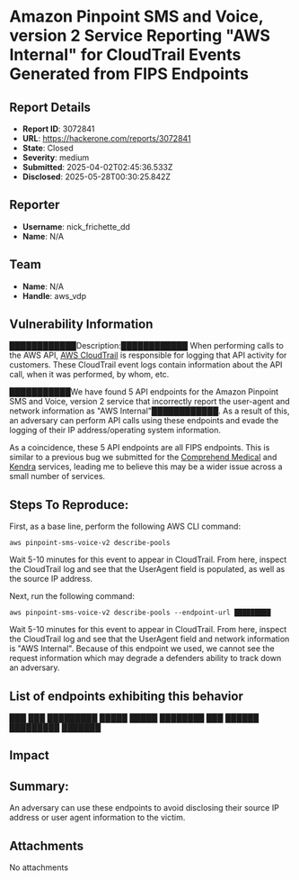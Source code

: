 # Amazon Pinpoint SMS and Voice, version 2  Service Reporting "AWS Internal" for CloudTrail Events Generated from FIPS Endpoints

## Report Details
- **Report ID**: 3072841
- **URL**: https://hackerone.com/reports/3072841
- **State**: Closed
- **Severity**: medium
- **Submitted**: 2025-04-02T02:45:36.533Z
- **Disclosed**: 2025-05-28T00:30:25.842Z

## Reporter
- **Username**: nick_frichette_dd
- **Name**: N/A

## Team
- **Name**: N/A
- **Handle**: aws_vdp

## Vulnerability Information
████████████Description:████████████ When performing calls to the AWS API, [AWS CloudTrail](https://aws.amazon.com/cloudtrail/) is responsible for logging that API activity for customers. These CloudTrail event logs contain information about the API call, when it was performed, by whom, etc. 

███████████We have found 5 API endpoints for the Amazon Pinpoint SMS and Voice, version 2 service that incorrectly report the user-agent and network information as "AWS Internal"████████████. As a result of this, an adversary can perform API calls using these endpoints and evade the logging of their IP address/operating system information. 

As a coincidence, these 5 API endpoints are all FIPS endpoints. This is similar to a previous bug we submitted for the [Comprehend Medical](██████) and [Kendra](███████) services, leading me to believe this may be a wider issue across a small number of services.

## Steps To Reproduce:

First, as a base line, perform the following AWS CLI command:

```
aws pinpoint-sms-voice-v2 describe-pools
```

Wait 5-10 minutes for this event to appear in CloudTrail. From here, inspect the CloudTrail log and see that the UserAgent field is populated, as well as the source IP address. 

Next, run the following command:

```
aws pinpoint-sms-voice-v2 describe-pools --endpoint-url █████████
```

Wait 5-10 minutes for this event to appear in CloudTrail. From here, inspect the CloudTrail log and see that the UserAgent field and network information is "AWS Internal". Because of this endpoint we used, we cannot see the request information which may degrade a defenders ability to track down an adversary.

## List of endpoints exhibiting this behavior
███ ███
█████████ █████
█████ ████████
███ ██████
█████████ ███████

## Impact

## Summary:
An adversary can use these endpoints to avoid disclosing their source IP address or user agent information to the victim.

## Attachments
No attachments

